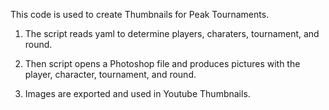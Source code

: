 
This code is used to create Thumbnails for Peak Tournaments.

1. The script reads yaml to determine players, charaters, tournament, and round.

2. Then script opens a Photoshop file and produces pictures with the player,
    character, tournament, and round.

3. Images are exported and used in Youtube Thumbnails.
